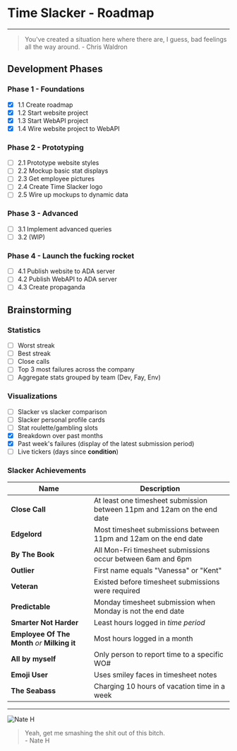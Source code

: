 # Time Slacker - Roadmap

---

> You've created a situation here where
> there are, I guess, bad feelings
> all the way around.
> \- Chris Waldron

## Development Phases

### Phase 1 - Foundations

- [x] 1.1 Create roadmap
- [x] 1.2 Start website project
- [x] 1.3 Start WebAPI project
- [x] 1.4 Wire website project to WebAPI

### Phase 2 - Prototyping

- [ ] 2.1 Prototype website styles
- [ ] 2.2 Mockup basic stat displays
- [ ] 2.3 Get employee pictures
- [ ] 2.4 Create Time Slacker logo
- [ ] 2.5 Wire up mockups to dynamic data

### Phase 3 - Advanced

- [ ] 3.1 Implement advanced queries
- [ ] 3.2 (WIP)

### Phase 4 - Launch the fucking rocket

- [ ] 4.1 Publish website to ADA server
- [ ] 4.2 Publish WebAPI to ADA server
- [ ] 4.3 Create propaganda

## Brainstorming

### Statistics

- [ ] Worst streak
- [ ] Best streak
- [ ] Close calls
- [ ] Top 3 most failures across the company
- [ ] Aggregate stats grouped by team (Dev, Fay, Env)

### Visualizations

- [ ] Slacker vs slacker comparison
- [ ] Slacker personal profile cards
- [ ] Stat roulette/gambling slots
- [x] Breakdown over past months
- [x] Past week's failures (display of the latest submission period)
- [ ] Live tickers (days since **condition**)

### Slacker Achievements

| Name | Description |
| ----------- | ----------- |
| **Close Call** | At least one timesheet submission between 11pm and 12am on the end date |
| **Edgelord** | Most timesheet submissions between 11pm and 12am on the end date |
| **By The Book** | All Mon-Fri timesheet submissions occur between 6am and 6pm |
| **Outlier** | First name equals "Vanessa" or "Kent" |
| **Veteran** | Existed before timesheet submissions were required |
| **Predictable** | Monday timesheet submission when Monday is not the end date |
| **Smarter Not Harder** | Least hours logged in _time period_ |
| **Employee Of The Month** _or_ **Milking it** | Most hours logged in a month |
| **All by myself** | Only person to report time to a specific WO# |
| **Emoji User** | Uses smiley faces in timesheet notes |
| **The Seabass** | Charging 10 hours of vacation time in a week |

---

![Nate H](https://cdn.discordapp.com/attachments/609151714297249823/1085227784068141086/20230308215842_1.jpg)

> Yeah, get me smashing the shit out of this bitch.\
> \- Nate H
